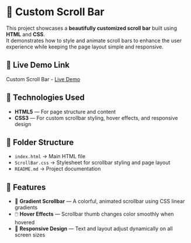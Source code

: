 # 🎨 Custom Scroll Bar

This project showcases a **beautifully customized scroll bar** built using **HTML** and **CSS**.  
It demonstrates how to style and animate scroll bars to enhance the user experience while keeping the page layout simple and responsive.

## 🔗 Live Demo Link

Custom Scroll Bar - [Live Demo](https://prakruthi-g-h.github.io/HTML-AND-CSS-MINI-PROJECTS/Custom-ScrollBar)

## 🔧 Technologies Used

- **HTML5** — For page structure and content  
- **CSS3** — For custom scrollbar styling, hover effects, and responsive design  

## 📁 Folder Structure

- `index.html` → Main HTML file  
- `ScrollBar.css` → Stylesheet for scrollbar styling and page layout  
- `README.md` → Project documentation

## 📌 Features

- 🌈 **Gradient Scrollbar** — A colorful, animated scrollbar using CSS linear gradients  
- 🖱️ **Hover Effects** — Scrollbar thumb changes color smoothly when hovered
- 📱 **Responsive Design** — Text and layout adjust dynamically on all screen sizes  
